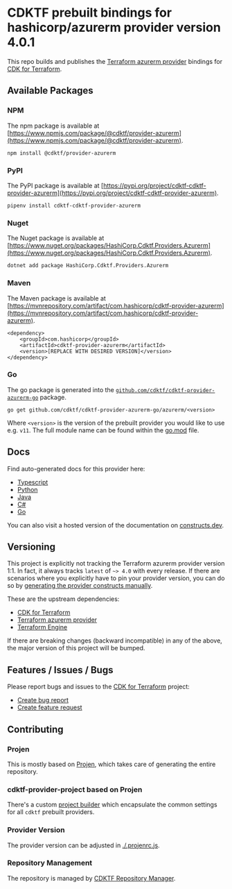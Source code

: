 # CDKTF prebuilt bindings for hashicorp/azurerm provider version 4.0.1

This repo builds and publishes the [Terraform azurerm provider](https://registry.terraform.io/providers/hashicorp/azurerm/4.0.1/docs) bindings for [CDK for Terraform](https://cdk.tf).

## Available Packages

### NPM

The npm package is available at [https://www.npmjs.com/package/@cdktf/provider-azurerm](https://www.npmjs.com/package/@cdktf/provider-azurerm).

`npm install @cdktf/provider-azurerm`

### PyPI

The PyPI package is available at [https://pypi.org/project/cdktf-cdktf-provider-azurerm](https://pypi.org/project/cdktf-cdktf-provider-azurerm).

`pipenv install cdktf-cdktf-provider-azurerm`

### Nuget

The Nuget package is available at [https://www.nuget.org/packages/HashiCorp.Cdktf.Providers.Azurerm](https://www.nuget.org/packages/HashiCorp.Cdktf.Providers.Azurerm).

`dotnet add package HashiCorp.Cdktf.Providers.Azurerm`

### Maven

The Maven package is available at [https://mvnrepository.com/artifact/com.hashicorp/cdktf-provider-azurerm](https://mvnrepository.com/artifact/com.hashicorp/cdktf-provider-azurerm).

```
<dependency>
    <groupId>com.hashicorp</groupId>
    <artifactId>cdktf-provider-azurerm</artifactId>
    <version>[REPLACE WITH DESIRED VERSION]</version>
</dependency>
```

### Go

The go package is generated into the [`github.com/cdktf/cdktf-provider-azurerm-go`](https://github.com/cdktf/cdktf-provider-azurerm-go) package.

`go get github.com/cdktf/cdktf-provider-azurerm-go/azurerm/<version>`

Where `<version>` is the version of the prebuilt provider you would like to use e.g. `v11`. The full module name can be found
within the [go.mod](https://github.com/cdktf/cdktf-provider-azurerm-go/blob/main/azurerm/go.mod#L1) file.

## Docs

Find auto-generated docs for this provider here:

* [Typescript](./docs/API.typescript.md)
* [Python](./docs/API.python.md)
* [Java](./docs/API.java.md)
* [C#](./docs/API.csharp.md)
* [Go](./docs/API.go.md)

You can also visit a hosted version of the documentation on [constructs.dev](https://constructs.dev/packages/@cdktf/provider-azurerm).

## Versioning

This project is explicitly not tracking the Terraform azurerm provider version 1:1. In fact, it always tracks `latest` of `~> 4.0` with every release. If there are scenarios where you explicitly have to pin your provider version, you can do so by [generating the provider constructs manually](https://cdk.tf/imports).

These are the upstream dependencies:

* [CDK for Terraform](https://cdk.tf)
* [Terraform azurerm provider](https://registry.terraform.io/providers/hashicorp/azurerm/4.0.1)
* [Terraform Engine](https://terraform.io)

If there are breaking changes (backward incompatible) in any of the above, the major version of this project will be bumped.

## Features / Issues / Bugs

Please report bugs and issues to the [CDK for Terraform](https://cdk.tf) project:

* [Create bug report](https://cdk.tf/bug)
* [Create feature request](https://cdk.tf/feature)

## Contributing

### Projen

This is mostly based on [Projen](https://github.com/projen/projen), which takes care of generating the entire repository.

### cdktf-provider-project based on Projen

There's a custom [project builder](https://github.com/cdktf/cdktf-provider-project) which encapsulate the common settings for all `cdktf` prebuilt providers.

### Provider Version

The provider version can be adjusted in [./.projenrc.js](./.projenrc.js).

### Repository Management

The repository is managed by [CDKTF Repository Manager](https://github.com/cdktf/cdktf-repository-manager/).
